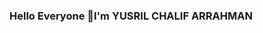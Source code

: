 ### Hello Everyone 👋I'm YUSRIL CHALIF ARRAHMAN

<!--
**yusrilchalif/yusrilchalif** is a ✨ _special_ ✨ repository because its `README.md` (this file) appears on your GitHub profile.

Here are some ideas to get you started:


- 🌱 I’m currently learning AR and VR
- 🤔 I’m looking for code review partner that related to my learning path.
- 💬 Ask me about anything related to AR, VR and Game Development
- 📫 Reach out to me directly through my Email.
- 😄 Pronouns: ...
- ⚡ Fun fact: ...
-->
